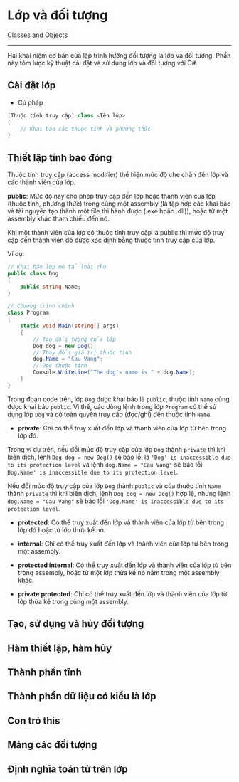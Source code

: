 # Lớp và đối tượng

Classes and Objects

---

Hai khái niệm cơ bản của lập trình hướng đối tượng là lớp và đối tượng. Phần này tóm lược kỹ thuật cài đặt và sử dụng lớp và đối tượng với C#.

## Cài đặt lớp

- Cú pháp

```csharp
[Thuộc tính truy cập] class <Tên lớp>
{
    // Khai báo các thuộc tính và phương thức
}
```

## Thiết lập tính bao đóng

Thuộc tính truy cập (access modifier) thể hiện mức độ che chắn đến lớp và các thành viên của lớp.

**public**: Mức độ này cho phép truy cập đến lớp hoặc thành viên của lớp (thuộc tính, phương thức) trong cùng một assembly (là tập hợp các khai báo và tài nguyên tạo thành một file thi hành được (.exe hoặc .dll)), hoặc từ một assembly khác tham chiếu đến nó.

Khi một thành viên của lớp có thuộc tính truy cập là public thì mức độ truy cập đến thành viên đó được xác định bằng thuộc tính truy cập của lớp.

Ví dụ:

```cs
// Khai báo lớp mô tả loài chó 
public class Dog
{
    public string Name;
}

// Chương trình chính
class Program
{
    static void Main(string[] args)
    {
        // Tạo đối tượng của lớp 
        Dog dog = new Dog();
        // Thay đổi giá trị thuộc tính 
        dog.Name = "Cau Vang";
        // Đọc thuộc tính
        Console.WriteLine("The dog's name is " + dog.Name);
    }
}
```

Trong đoạn code trên, lớp `Dog` được khai báo là `public`, thuộc tính `Name` cũng được khai báo `public`. Vì thế, các dòng lệnh trong lớp `Program` có thể sử dụng lớp `Dog` và có toàn quyền truy cập (đọc/ghi) đến thuộc tính `Name`.

- **private**: Chỉ có thể truy xuất đến lớp và thành viên của lớp từ bên trong lớp đó.

Trong ví dụ trên, nếu đổi mức độ truy cập của lớp `Dog` thành `private` thì khi biên dịch, lệnh `Dog dog = new Dog()` sẽ báo lỗi là `'Dog' is inaccessible due to its protection level` và lệnh `dog.Name = "Cau Vang"` sẽ báo lỗi `Dog.Name' is inaccessible due to its protection level`.

Nếu đổi mức độ truy cập của lớp `Dog` thành `public` và của thuộc tính `Name` thành `private` thì khi biên dịch, lệnh `Dog dog = new Dog()` hợp lệ, nhưng lệnh `dog.Name = "Cau Vang"` sẽ báo lỗi `'Dog.Name' is inaccessible due to its protection level`.

- **protected**: Có thể truy xuất đến lớp và thành viên của lớp từ bên trong lớp đó hoặc từ lớp thừa kế nó.

- **internal**: Chỉ có thể truy xuất đến lớp và thành viên của lớp từ bên trong một assembly.

- **protected internal**: Có thể truy xuất đến lớp và thành viên của lớp từ bên trong assembly, hoặc từ một lớp thừa kế nó nằm trong một assembly khác.

- **private protected**: Chỉ có thể truy xuất đến lớp và thành viên của lớp từ lớp thừa kế trong cùng một assembly.

## Tạo, sử dụng và hủy đối tượng

## Hàm thiết lập, hàm hủy

## Thành phần tĩnh

## Thành phần dữ liệu có kiểu là lớp

## Con trỏ this

## Mảng các đối tượng

## Định nghĩa toán tử trên lớp
